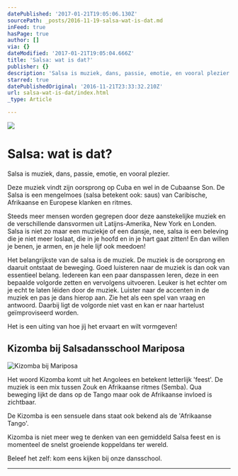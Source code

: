 ```yaml
---
datePublished: '2017-01-21T19:05:06.130Z'
sourcePath: _posts/2016-11-19-salsa-wat-is-dat.md
inFeed: true
hasPage: true
author: []
via: {}
dateModified: '2017-01-21T19:05:04.666Z'
title: 'Salsa: wat is dat?'
publisher: {}
description: 'Salsa is muziek, dans, passie, emotie, en vooral plezier.'
starred: true
datePublishedOriginal: '2016-11-21T23:33:32.210Z'
url: salsa-wat-is-dat/index.html
_type: Article

---
```

![](https://the-grid-user-content.s3-us-west-2.amazonaws.com/2cab9d5f-0e1a-4be6-b420-0715af2119d3.jpg)

# Salsa: wat is dat?

Salsa is muziek, dans, passie, emotie, en vooral plezier.

Deze muziek vindt zijn oorsprong op Cuba en wel in de Cubaanse Son. De Salsa is een mengelmoes (salsa betekent ook: saus) van Caribische, Afrikaanse en Europese klanken en ritmes.

Steeds meer mensen worden gegrepen door deze aanstekelijke muziek en de verschillende dansvormen uit Latijns-Amerika, New York en Londen. Salsa is niet zo maar een muziekje of een dansje, nee, salsa is een beleving die je niet meer loslaat, die in je hoofd en in je hart gaat zitten! En dan willen je benen, je armen, en je hele lijf ook meedoen!

Het belangrijkste van de salsa is de muziek. De muziek is de oorsprong en daaruit ontstaat de beweging. Goed luisteren naar de muziek is dan ook van essentieel belang. Iedereen kan een paar danspassen leren, deze in een bepaalde volgorde zetten en vervolgens uitvoeren. Leuker is het echter om je echt te laten léiden door de muziek. Luister naar de accenten in de muziek en pas je dans hierop aan. Zie het als een spel van vraag en antwoord. Daarbij ligt de volgorde niet vast en kan er naar hartelust geïmproviseerd worden.

Het is een uiting van hoe jíj het ervaart en wilt vormgeven!

## Kizomba bij Salsadansschool Mariposa
![Kizomba bij Mariposa](https://the-grid-user-content.s3-us-west-2.amazonaws.com/28e56b22-9de9-4dc8-9d4b-19ad227fd28e.jpg)

Het woord Kizomba komt uit het Angolees en betekent letterlijk 'feest'. De muziek is een mix tussen Zouk en Afrikaanse ritmes (Semba). Qua beweging lijkt de dans op de Tango maar ook de Afrikaanse invloed is zichtbaar.

De Kizomba is een sensuele dans staat ook bekend als de 'Afrikaanse Tango'.

Kizomba is niet meer weg te denken van een gemiddeld Salsa feest en is momenteel de snelst groeiende koppeldans ter wereld.

Beleef het zelf: kom eens kijken bij onze dansschool.

---